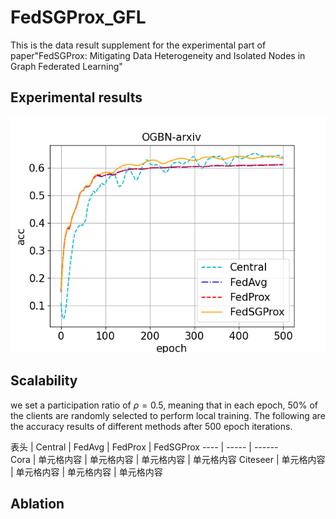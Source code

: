 # FedSGProx_GFL
This is the data result supplement for the experimental part of paper"FedSGProx: Mitigating Data Heterogeneity and Isolated Nodes in Graph Federated Learning"

## Experimental results
![image](https://github.com/meng1103/FedSGProx_GFL/blob/main/result/k120_ogbn-arxiv_cn1_LDA05.png)
## Scalability
we set a participation ratio of $\rho=0.5$, meaning that in each epoch, 50% of the clients are randomly selected to perform local training. The following are the accuracy results of different methods after 500 epoch iterations.

表头  | Central  | FedAvg  | FedProx  | FedSGProx
 ---- | ----- | ------  
Cora  | 单元格内容 | 单元格内容 | 单元格内容 | 单元格内容 
Citeseer  | 单元格内容 | 单元格内容 | 单元格内容 | 单元格内容   


## Ablation
